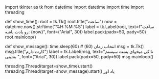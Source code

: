 import tkinter as tk
from datetime import datetime
import time
import threading

def show_time():
    root = tk.Tk()
    root.title("ساعت")
    now = datetime.now().strftime("%H:%M:%S")
    label = tk.Label(root, text=f"ساعت رو یادت باشه: {now}", font=("Arial", 30))
    label.pack(padx=50, pady=50)
    root.mainloop()

def show_message():
    time.sleep(60) # انتخاب زمان (60) 
    msg = tk.Tk()
    msg.title("کارت دارم")
    label = tk.Label(msg, text="تا کی میخوای پشت سیستم بشینی ", font=("Arial", 30))
    label.pack(padx=50, pady=50)
    msg.mainloop()


threading.Thread(target=show_time).start()
threading.Thread(target=show_message).start()
یاد اور

